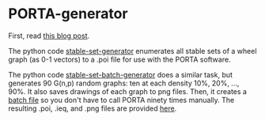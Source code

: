 # PORTA-generator

First, read [this blog post](https://farkasdilemma.wordpress.com/2017/03/22/a-brief-tutorial-on-porta/).

The python code [stable-set-generator](https://github.com/AustinLBuchanan/PORTA-generator/blob/main/stable-set-generator.ipynb) enumerates all stable sets of a wheel graph (as 0-1 vectors) to a .poi file for use with the PORTA software. 

The python code [stable-set-batch-generator](https://github.com/AustinLBuchanan/PORTA-generator/blob/main/stable-set-batch-generator.ipynb) does a similar task, but generates 90 G(n,p) random graphs: ten at each density 10%, 20%, ..., 90%. It also saves drawings of each graph to png files. Then, it creates a [batch file](https://github.com/AustinLBuchanan/PORTA-generator/blob/main/stable-set.bat) so you don't have to call PORTA ninety times manually. The resulting .poi, .ieq, and .png files are provided [here](https://github.com/AustinLBuchanan/PORTA-generator/tree/main/batch-results).


